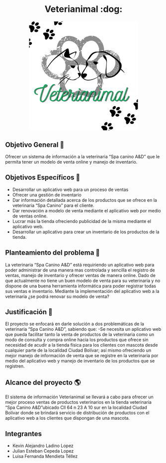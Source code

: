 <h1 align="center">
Veterianimal :dog:
</h1>

<h3 align="center">
<img src="https://github.com/senaceet/proyecto-veterianimal/blob/65dc760890c64c3aac031734e07a3714f6336b50/Veterianimal.png" width="350" heigth="350">
</h3>


## **Objetivo General** :star2:

Ofrecer un sistema de información a la veterinaria “Spa canino A&D” que le permita tener un modelo de venta online y manejo de inventario.

## **Objetivos Específicos** :rocket:

- Desarrollar un aplicativo web para un proceso de ventas
- Ofrecer una gestión de inventario 
- Dar información detallada acerca de los productos que se ofrece en la veterinaria “Spa Canino” para el cliente.
- Dar renovación a modelo de venta mediante el aplicativo web por medio de ventas online.
- Lucrar más la tienda ofreciendo publicidad de la misma mediante el aplicativo web.
- Desarrollar un aplicativo para crear un inventario de los productos de la tienda.
## **Planteamiento del problema** :space_invader:

La veterinaria “Spa Canino A&D” está requiriendo un aplicativo web para poder administrar de una manera mas controlada y sencilla el registro de ventas, manejo de inventario y ofrecer ventas de manera online. Dado de que actualmente no tiene un buen modelo de venta para su veterinaria y no dispone de una buena herramienta informática para poder registrar todas sus ventas e inventario.
Mediante la implementación del aplicativo web a la veterinaria ¿se podrá renovar su modelo de venta?

## **Justificación** :mag_right:

El proyecto se enfocará en darle solución a dos problemáticas de la veterinaria “Spa Canino A&D”, sabiendo que:
-Se necesita un aplicativo web que pueda facilitar tanto la venta de productos de la veterinaria como un modo de consulta y compra online hacia los productos que ofrece sin necesidad de acudir a la tienda física para los clientes con mascota desde cualquier parte de la localidad Ciudad Bolívar; así mismo ofreciendo un mejor manejo de información de venta que se registre en la veterinaria por medio del aplicativo web y manejo de inventario de los productos que se registren.
## **Alcance del proyecto**  :earth_americas:

El sistema de información Veterianimal se llevará a cabo para ofrecer un mejor proceso ventas de productos veterinarios en la tienda veterinaria “Spa Canino A&D”ubicado Cll 64 n 23 A 10 sur en la localidad Ciudad Bolívar donde se brindará servicio de distribución de productos con el aplicativo web a los clientes que dispongan de una mascota.

## **Integrantes**
- Kevin Alejandro Ladino Lopez
- Julian Esteban Cepeda Lopez
- Luisa Fernanda Mendieta Téllez

